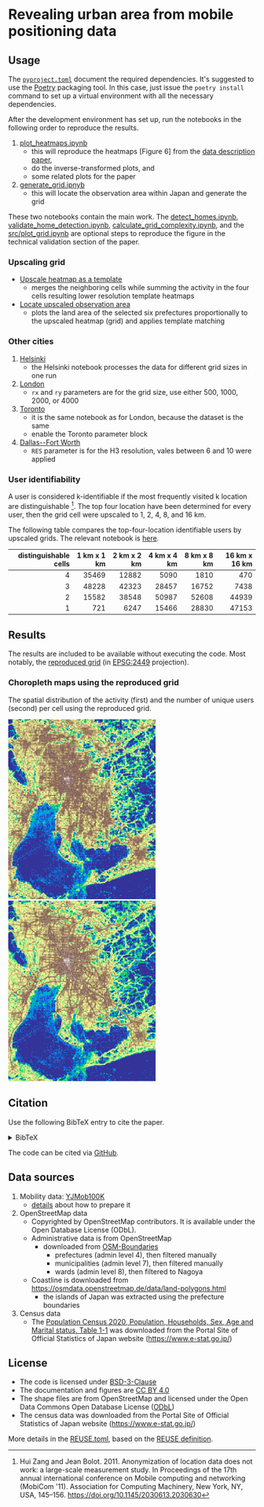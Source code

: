 # Revealing urban area from mobile positioning data

## Usage

The [`pyproject.toml`](pyproject.toml) document the required dependencies. It's suggested to use the [Poetry](https://python-poetry.org/) packaging tool. In this case, just issue the `poetry install` command to set up a virtual environment with all the necessary dependencies.

After the development environment has set up, run the notebooks in the following order to reproduce the results.

1. [plot_heatmaps.ipynb](src/plot_heatmaps.ipynb)
    - this will reproduce the heatmaps [Figure 6] from the [data description paper](https://arxiv.org/abs/2307.03401),
    - do the inverse-transformed plots, and
    - some related plots for the paper
2. [generate_grid.ipnyb](src/generate_grid.ipynb)
   - this will locate the observation area within Japan and generate the grid

These two notebooks contain the main work. The [detect_homes.ipynb](src/detect_homes.ipynb), [validate_home_detection.ipynb](src/validate_home_detection.ipynb), [calculate_grid_complexity.ipynb](src/calculate_grid_complexity.ipynb), and the [src/plot_grid.ipynb](src/plot_grid.ipynb) are optional steps to reproduce the figure in the technical validation section of the paper.

### Upscaling grid

- [Upscale heatmap as a template](scale_grid.ipynb)
    - merges the neighboring cells while summing the activity in the four cells resulting lower resolution template heatmaps
- [Locate upscaled observation area](locate_rescaled_observation_area.ipynb)
    - plots the land area of the selected six prefectures proportionally to the upscaled heatmap (grid) and applies template matching

### Other cities

1. [Helsinki](src/helsinki.ipynb)
    - the Helsinki notebook processes the data for different grid sizes in one run
2. [London](src/london.ipynb)
    - `rx` and `ry` parameters are for the grid size, use either 500, 1000, 2000, or 4000
3. [Toronto](src/london.ipynb)
    - it is the same notebook as for London, because the dataset is the same
    - enable the Toronto parameter block
4. [Dallas--Fort Worth](src/dallas.ipynb)
    - `RES` parameter is for the H3 resolution, vales between 6 and 10 were applied

### User identifiability

A user is considered k-identifiable if the most frequently visited k location are distinguishable [^zang2011anonymization].
The top four location have been determined for every user, then the grid cell were upscaled to 1, 2, 4, 8, and 16 km.

The following table compares the top-four-location identifiable users by upscaled grids.
The relevant notebook is [here](src/top_cell_identifiability.ipynb).

|   distinguishable cells |   1 km x 1 km |   2 km x 2 km |   4 km x 4 km |   8 km x 8 km |   16 km x 16 km |
|------------------------:|--------------:|--------------:|--------------:|--------------:|----------------:|
|                       4 |         35469 |         12882 |          5090 |          1810 |             470 |
|                       3 |         48228 |         42323 |         28457 |         16752 |            7438 |
|                       2 |         15582 |         38548 |         50987 |         52608 |           44939 |
|                       1 |           721 |          6247 |         15466 |         28830 |           47153 |

[^zang2011anonymization]: Hui Zang and Jean Bolot. 2011. Anonymization of location data does not work: a large-scale measurement study. In Proceedings of the 17th annual international conference on Mobile computing and networking (MobiCom '11). Association for Computing Machinery, New York, NY, USA, 145–156. https://doi.org/10.1145/2030613.2030630

## Results

The results are included to be available without executing the code.
Most notably, the [reproduced grid](output/grid_bl_2449.geojson) (in [EPSG:2449](https://spatialreference.org/ref/epsg/2449/) projection).

### Choropleth maps using the reproduced grid

The spatial distribution of the activity (first) and the number of unique users (second) per cell using the reproduced grid.

<img src="figures/activity_terrain_2449.png" alt="spatial distribution of activity" title="spatial distribution of activity" width="300">
<img src="figures/user_count_terrain_2449.png" alt="spatial distribution of unique users" title="spatial distribution of unique users" width="300">

## Citation

Use the following BibTeX entry to cite the paper.

<details>
  <summary>BibTeX</summary>
  <pre>
@article{pinter2024revealing,
  title={Revealing urban area from mobile positioning data},
  author={Pint{\'e}r, Gerg{\H{o}}},
  journal={Scientific Reports},
  volume={14},
  number={1},
  pages={30948},
  year={2024},
  publisher={Nature Publishing Group UK London}
}
  </pre>
</details>

The code can be cited via [GitHub](https://github.com/pintergreg/reverse-engineering-YJMob100K-grid).

## Data sources

1. Mobility data: [YJMob100K](https://zenodo.org/records/10836269)
    - [details](data/yjmob100k/README.md) about how to prepare it
2. OpenStreetMap data
    - Copyrighted by OpenStreetMap contributors. It is available under the Open Database License (ODbL).
    - Administrative data is from OpenStreetMap
        - downloaded from [OSM-Boundaries](https://osm-boundaries.com/)
            - prefectures (admin level 4), then filtered manually
            - municipalities (admin level 7), then filtered manually
            - wards (admin level 8), then filtered to Nagoya
    - Coastline is downloaded from https://osmdata.openstreetmap.de/data/land-polygons.html
        - the islands of Japan was extracted using the prefecture boundaries
4. Census data
    - The [Population Census 2020, Population, Households, Sex, Age and Marital status, Table 1-1](https://www.e-stat.go.jp/en/stat-search/files?page=1&layout=datalist&toukei=00200521&tstat=000001136464&cycle=0&year=20200&month=24101210&tclass1=000001136466) was downloaded from the
     Portal Site of Official Statistics of Japan website (https://www.e-stat.go.jp/)

## License

- The code is licensed under [BSD-3-Clause](LICENSE)
- The documentation and figures are [CC BY 4.0](https://creativecommons.org/licenses/by/4.0/)
- The shape files are from OpenStreetMap and licensed under the Open Data Commons Open Database License ([ODbL](https://opendatacommons.org/licenses/odbl/1-0/))
- The census data was downloaded from the Portal Site of Official Statistics of Japan website (https://www.e-stat.go.jp/)

More details in the [REUSE.toml](REUSE.toml), based on the [REUSE definition](https://reuse.software/).
